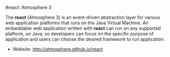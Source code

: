 #react: Atmosphere 3

<p>The <strong>react</strong> (Atmosphere 3) is an event-driven abstraction layer for various web application platforms that runs on the Java Virtual Machine. An embeddable web application written with <strong>react</strong> can run on any supported platform, on Java, so developers can focus on the specific purpose of application and users can choose the desired framework to run application.</p>

* Website: http://atmosphere.github.io/react

